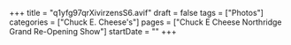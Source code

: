 +++
title = "q1yfg97qrXivirzensS6.avif"
draft = false
tags = ["Photos"]
categories = ["Chuck E. Cheese's"]
pages = ["Chuck E Cheese Northridge Grand Re-Opening Show"]
startDate = ""
+++
